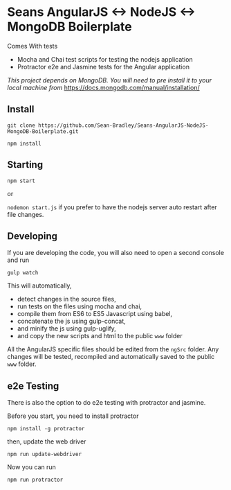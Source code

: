 # Seans AngularJS <-> NodeJS <-> MongoDB Boilerplate

Comes With tests
- Mocha and Chai test scripts for testing the nodejs application
- Protractor e2e and Jasmine tests for the Angular application


*This project depends on MongoDB. You will need to pre install it to your local machine from* https://docs.mongodb.com/manual/installation/

## Install

`git clone https://github.com/Sean-Bradley/Seans-AngularJS-NodeJS-MongoDB-Boilerplate.git`

`npm install`

## Starting

`npm start` 

or 

`nodemon start.js` if you prefer to have the nodejs server auto restart after file changes.

## Developing

If you are developing the code,
you will also need to open a second console and run 

`gulp watch`

This will automatically,
- detect changes in the source files, 
- run tests on the files using mocha and chai,
- compile them from ES6 to ES5 Javascript using babel, 
- concatenate the js using gulp-concat,
- and minify the js using gulp-uglify,
- and copy the new scripts and html to the public `www` folder

All the AngularJS specific files should be edited from the `ngSrc` folder.
Any changes will be tested, recompiled and automatically saved to the public `www` folder.

## e2e Testing

There is also the option to do e2e testing with protractor and jasmine.

Before you start, you need to install protractor

`npm install -g protractor`

then, update the web driver

`npm run update-webdriver`

Now you can run

`npm run protractor`

